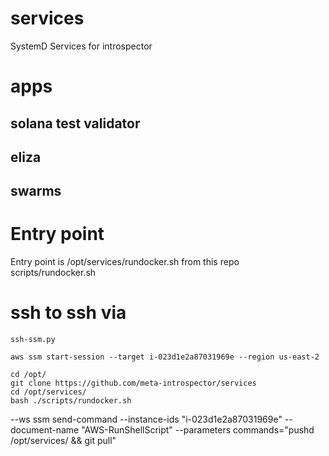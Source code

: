# services
SystemD Services for introspector

# apps

## solana test validator
## eliza
## swarms


# Entry point
Entry point is /opt/services/rundocker.sh 
from this repo scripts/rundocker.sh

# ssh to ssh via
`ssh-ssm.py`

`aws ssm start-session --target i-023d1e2a87031969e --region us-east-2`

```
cd /opt/
git clone https://github.com/meta-introspector/services
cd /opt/services/   
bash ./scripts/rundocker.sh
```

--ws ssm send-command    --instance-ids "i-023d1e2a87031969e"     --document-name "AWS-RunShellScript"    --parameters commands="pushd /opt/services/  && git pull" 